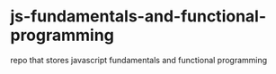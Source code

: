 # js-fundamentals-and-functional-programming
repo that stores javascript fundamentals and functional programming
